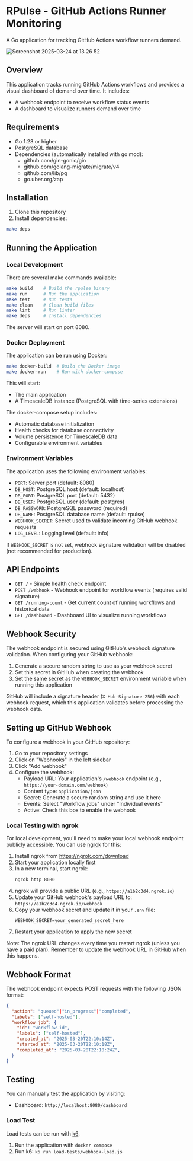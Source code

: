 # RPulse - GitHub Actions Runner Monitoring

A Go application for tracking GitHub Actions workflow runners demand.

![Screenshot 2025-03-24 at 13 26 52](https://github.com/user-attachments/assets/e3b256ab-0bd0-4a67-988c-63de46516c96)

## Overview

This application tracks running GitHub Actions workflows and provides a visual dashboard of demand over time. It includes:

- A webhook endpoint to receive workflow status events
- A dashboard to visualize runners demand over time

## Requirements

- Go 1.23 or higher
- PostgreSQL database
- Dependencies (automatically installed with go mod):
  - github.com/gin-gonic/gin
  - github.com/golang-migrate/migrate/v4
  - github.com/lib/pq
  - go.uber.org/zap

## Installation

1. Clone this repository
2. Install dependencies:

```bash
make deps
```

## Running the Application

### Local Development

There are several make commands available:

```bash
make build    # Build the rpulse binary
make run      # Run the application
make test     # Run tests
make clean    # Clean build files
make lint     # Run linter
make deps     # Install dependencies
```

The server will start on port 8080.

### Docker Deployment

The application can be run using Docker:

```bash
make docker-build  # Build the Docker image
make docker-run    # Run with docker-compose
```

This will start:

- The main application
- A TimescaleDB instance (PostgreSQL with time-series extensions)

The docker-compose setup includes:

- Automatic database initialization
- Health checks for database connectivity
- Volume persistence for TimescaleDB data
- Configurable environment variables

### Environment Variables

The application uses the following environment variables:

- `PORT`: Server port (default: 8080)
- `DB_HOST`: PostgreSQL host (default: localhost)
- `DB_PORT`: PostgreSQL port (default: 5432)
- `DB_USER`: PostgreSQL user (default: postgres)
- `DB_PASSWORD`: PostgreSQL password (required)
- `DB_NAME`: PostgreSQL database name (default: rpulse)
- `WEBHOOK_SECRET`: Secret used to validate incoming GitHub webhook requests
- `LOG_LEVEL`: Logging level (default: info)

If `WEBHOOK_SECRET` is not set, webhook signature validation will be disabled (not recommended for production).

## API Endpoints

- `GET /` - Simple health check endpoint
- `POST /webhook` - Webhook endpoint for workflow events (requires valid signature)
- `GET /running-count` - Get current count of running workflows and historical data
- `GET /dashboard` - Dashboard UI to visualize running workflows

## Webhook Security

The webhook endpoint is secured using GitHub's webhook signature validation. When configuring your GitHub webhook:

1. Generate a secure random string to use as your webhook secret
2. Set this secret in GitHub when creating the webhook
3. Set the same secret as the `WEBHOOK_SECRET` environment variable when running this application

GitHub will include a signature header (`X-Hub-Signature-256`) with each webhook request, which this application validates before processing the webhook data.

## Setting up GitHub Webhook

To configure a webhook in your GitHub repository:

1. Go to your repository settings
2. Click on "Webhooks" in the left sidebar
3. Click "Add webhook"
4. Configure the webhook:
   - Payload URL: Your application's `/webhook` endpoint (e.g., `https://your-domain.com/webhook`)
   - Content type: `application/json`
   - Secret: Generate a secure random string and use it here
   - Events: Select "Workflow jobs" under "Individual events"
   - Active: Check this box to enable the webhook

### Local Testing with ngrok

For local development, you'll need to make your local webhook endpoint publicly accessible. You can use [ngrok](https://ngrok.com/) for this:

1. Install ngrok from https://ngrok.com/download
2. Start your application locally first
3. In a new terminal, start ngrok:
   ```bash
   ngrok http 8080
   ```
4. ngrok will provide a public URL (e.g., `https://a1b2c3d4.ngrok.io`)
5. Update your GitHub webhook's payload URL to: `https://a1b2c3d4.ngrok.io/webhook`
6. Copy your webhook secret and update it in your `.env` file:
   ```
   WEBHOOK_SECRET=your_generated_secret_here
   ```
7. Restart your application to apply the new secret

Note: The ngrok URL changes every time you restart ngrok (unless you have a paid plan). Remember to update the webhook URL in GitHub when this happens.

## Webhook Format

The webhook endpoint expects POST requests with the following JSON format:

```json
{
  "action": "queued"|"in_progress"|"completed",
  "labels": ["self-hosted"],
  "workflow_job": {
    "id": "workflow-id",
    "labels": ["self-hosted"],
    "created_at": "2025-03-20T22:10:14Z",
    "started_at": "2025-03-20T22:10:18Z",
    "completed_at": "2025-03-20T22:10:24Z",
  }
}
```

## Testing

You can manually test the application by visiting:

- Dashboard: `http://localhost:8080/dashboard`

### Load Test

Load tests can be run with [k6](https://github.com/grafana/k6).

1. Run the application with `docker compose`
2. Run k6: `k6 run load-tests/webhook-load.js`
